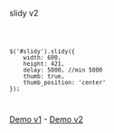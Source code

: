 slidy v2

<code>
 
  	$('#slidy').slidy({
  		width: 600,
  		height: 421,
  		delay: 5000, //min 5000
  		thumb: true,
  		thumb_position: 'center'
	});

</code>

<a href="http://www.netstil.com.tr/plugins/slidy.v1/">Demo v1</a> - 
<a href="http://www.netstil.com.tr/plugins/slidy.v2/">Demo v2</a>
